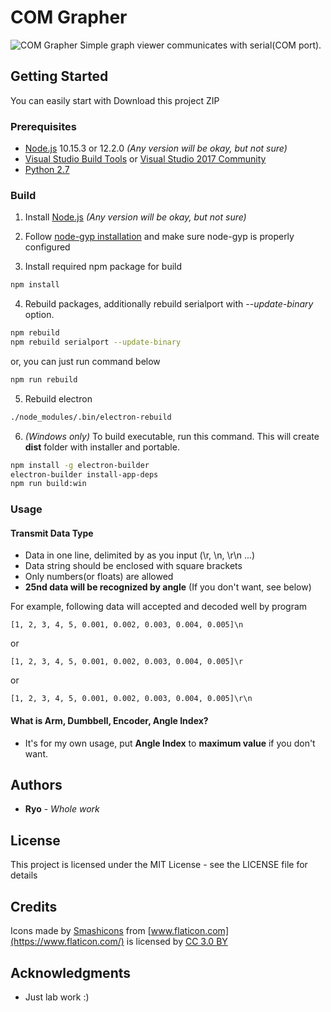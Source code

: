 # COM Grapher
![COM Grapher](https://user-images.githubusercontent.com/9062624/57970046-64491d00-79b7-11e9-8259-6d960aa5ce89.png)
Simple graph viewer communicates with serial(COM port).

## Getting Started

You can easily start with Download this project ZIP

### Prerequisites

* [Node.js](https://nodejs.org/) 10.15.3 or 12.2.0 *(Any version will be okay, but not sure)*
* [Visual Studio Build Tools](https://visualstudio.microsoft.com/thank-you-downloading-visual-studio/?sku=BuildTools) or [Visual Studio 2017 Community](https://visualstudio.microsoft.com/pl/thank-you-downloading-visual-studio/?sku=Community)
* [Python 2.7](https://www.python.org/)

### Build
1. Install [Node.js](https://nodejs.org/) *(Any version will be okay, but not sure)*
   
2. Follow [node-gyp installation](https://github.com/nodejs/node-gyp#installation) and make sure node-gyp is properly configured

3. Install required npm package for build
```bash
npm install
```

4. Rebuild packages, additionally rebuild serialport with *--update-binary* option.
```bash
npm rebuild
npm rebuild serialport --update-binary
```
   or, you can just run command below
```bash
npm run rebuild
```

5. Rebuild electron
```bash
./node_modules/.bin/electron-rebuild
```

6. *(Windows only)* To build executable, run this command. This will create **dist** folder with installer and portable.
```bash
npm install -g electron-builder
electron-builder install-app-deps
npm run build:win
```

### Usage
#### Transmit Data Type
* Data in one line, delimited by as you input (\r, \n, \r\n ...)
* Data string should be enclosed with square brackets
* Only numbers(or floats) are allowed
* **25nd data will be recognized by angle** (If you don't want, see below)

For example, following data will accepted and decoded well by program
```
[1, 2, 3, 4, 5, 0.001, 0.002, 0.003, 0.004, 0.005]\n
```
or
```
[1, 2, 3, 4, 5, 0.001, 0.002, 0.003, 0.004, 0.005]\r
```
or
```
[1, 2, 3, 4, 5, 0.001, 0.002, 0.003, 0.004, 0.005]\r\n
```

#### What is Arm, Dumbbell, Encoder, Angle Index?
* It's for my own usage, put **Angle Index** to **maximum value** if you don't want.

#### 

## Authors

* **Ryo** - *Whole work*

## License

This project is licensed under the MIT License - see the LICENSE file for details

## Credits
Icons made by [Smashicons](https://www.flaticon.com/authors/smashicons) from [www.flaticon.com](https://www.flaticon.com/) is licensed by [CC 3.0 BY](http://creativecommons.org/licenses/by/3.0/)

## Acknowledgments

* Just lab work :)
